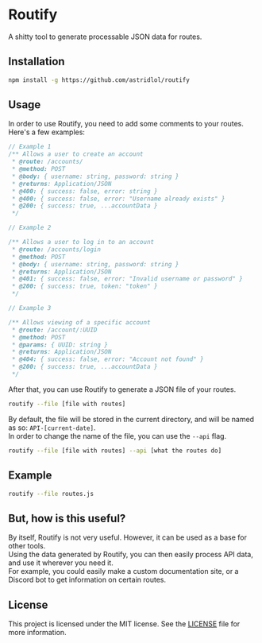 # Routify

A shitty tool to generate processable JSON data for routes.

## Installation

```bash
npm install -g https://github.com/astridlol/routify
```

## Usage

In order to use Routify, you need to add some comments to your routes. Here's a few examples:

```js
// Example 1
/** Allows a user to create an account
 * @route: /accounts/
 * @method: POST
 * @body: { username: string, password: string }
 * @returns: Application/JSON
 * @400: { success: false, error: string }
 * @400: { success: false, error: "Username already exists" }
 * @200: { success: true, ...accountData }
 */

// Example 2

/** Allows a user to log in to an account
 * @route: /accounts/login
 * @method: POST
 * @body: { username: string, password: string }
 * @returns: Application/JSON
 * @401: { success: false, error: "Invalid username or password" }
 * @200: { success: true, token: "token" }
 */

// Example 3

/** Allows viewing of a specific account
 * @route: /account/:UUID
 * @method: POST
 * @params: { UUID: string }
 * @returns: Application/JSON
 * @404: { success: false, error: "Account not found" }
 * @200: { success: true, ...accountData }
 */

```

After that, you can use Routify to generate a JSON file of your routes.

```bash
routify --file [file with routes]
```

By default, the file will be stored in the current directory, and will be named as so: `API-[current-date]`.<br>
In order to change the name of the file, you can use the `--api` flag.
```bash
routify --file [file with routes] --api [what the routes do]
```

## Example

```bash
routify --file routes.js
```

## But, how is this useful?

By itself, Routify is not very useful. However, it can be used as a base for other tools.<br>
Using the data generated by Routify, you can then easily process API data, and use it wherever you need it.<br>
For example, you could easily make a custom documentation site, or a Discord bot to get information on certain routes.<br>

## License
This project is licensed under the MIT license. See the [LICENSE](LICENSE) file for more information.
